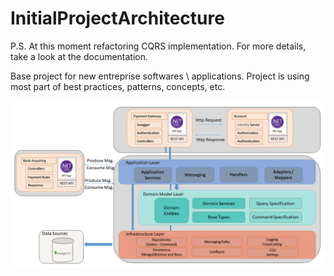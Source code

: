 # InitialProjectArchitecture

P.S. At this moment refactoring CQRS implementation.
For more details, take a look at the documentation.

Base project for new entreprise softwares \ applications. Project is using most part of best practices, patterns, concepts, etc.

![proposed solution for project](Project_Architecture.png)
